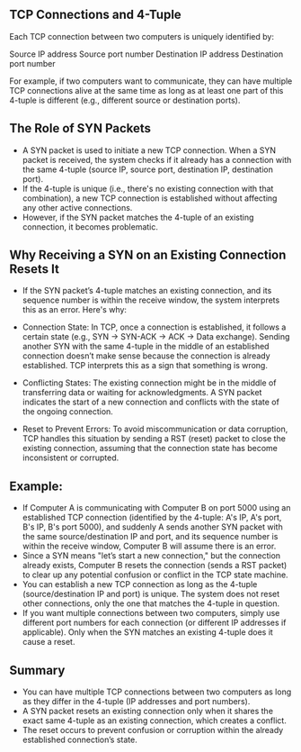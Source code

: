 ## TCP Connections and 4-Tuple

Each TCP connection between two computers is uniquely identified by:

Source IP address
Source port number
Destination IP address
Destination port number

For example, if two computers want to communicate, they can have multiple TCP connections alive at the same time as long as at least one part of this 4-tuple is different (e.g., different source or destination ports).

## The Role of SYN Packets

- A SYN packet is used to initiate a new TCP connection. When a SYN packet is received, the system checks if it already has a connection with the same 4-tuple (source IP, source port, destination IP, destination port).
- If the 4-tuple is unique (i.e., there's no existing connection with that combination), a new TCP connection is established without affecting any other active connections.
- However, if the SYN packet matches the 4-tuple of an existing connection, it becomes problematic.

## Why Receiving a SYN on an Existing Connection Resets It

- If the SYN packet’s 4-tuple matches an existing connection, and its sequence number is within the receive window, the system interprets this as an error. Here's why:

- Connection State: In TCP, once a connection is established, it follows a certain state (e.g., SYN → SYN-ACK → ACK → Data exchange). Sending another SYN with the same 4-tuple in the middle of an established connection doesn’t make sense because the connection is already established. TCP interprets this as a sign that something is wrong.

- Conflicting States: The existing connection might be in the middle of transferring data or waiting for acknowledgments. A SYN packet indicates the start of a new connection and conflicts with the state of the ongoing connection.

- Reset to Prevent Errors: To avoid miscommunication or data corruption, TCP handles this situation by sending a RST (reset) packet to close the existing connection, assuming that the connection state has become inconsistent or corrupted.

## Example:

- If Computer A is communicating with Computer B on port 5000 using an established TCP connection (identified by the 4-tuple: A's IP, A's port, B's IP, B's port 5000), and suddenly A sends another SYN packet with the same source/destination IP and port, and its sequence number is within the receive window, Computer B will assume there is an error.
- Since a SYN means "let’s start a new connection," but the connection already exists, Computer B resets the connection (sends a RST packet) to clear up any potential confusion or conflict in the TCP state machine.
- You can establish a new TCP connection as long as the 4-tuple (source/destination IP and port) is unique. The system does not reset other connections, only the one that matches the 4-tuple in question.
- If you want multiple connections between two computers, simply use different port numbers for each connection (or different IP addresses if applicable). Only when the SYN matches an existing 4-tuple does it cause a reset.

## Summary

- You can have multiple TCP connections between two computers as long as they differ in the 4-tuple (IP addresses and port numbers).
- A SYN packet resets an existing connection only when it shares the exact same 4-tuple as an existing connection, which creates a conflict.
- The reset occurs to prevent confusion or corruption within the already established connection’s state.
